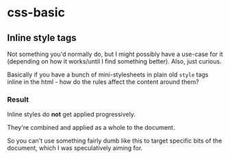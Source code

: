 css-basic
=========


Inline style tags
-----------------

Not something you'd normally do, but I might possibly have a use-case for it (depending on how it works/until I find something better).
Also, just curious.

Basically if you have a bunch of mini-stylesheets in plain old `style` tags inline in the html - how do the rules affect the content around them?

### Result

Inline styles do **not** get applied progressively.

They're combined and applied as a whole to the document.

So you can't use something fairly dumb like this to target specific bits of the document, which I was speculatively aiming for.
